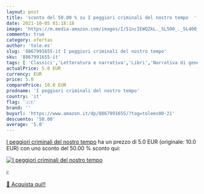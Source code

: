 ```yaml
---
layout: post
title: 'sconto del 50.00 % su I peggiori criminali del nostro tempo  '
date: 2021-10-05 01:18:18
image: 'https://m.media-amazon.com/images/I/51ncIEWQZkL._SL500_._SL400_.jpg'
comments: true
category: ofertas
author: 'tole.es'
slug: '8867991655-it I peggiori criminali del nostro tempo'
sku: '8867991655-it'
tags: [ 'Classici','Letteratura e narrativa','Libri','Narrativa di genere','Narrativa letteraria','Racconti','Racconti e antologie', ]
actualPrice: 5.0 EUR
currency: EUR
price: 5.0
comparePrice: 10.0 EUR
prodname: 'I peggiori criminali del nostro tempo'
country: 'it'
flag: '🇮🇹'
brand: ''
buyurl: 'https://www.amazon.it/dp/8867991655/?tag=tolees00-21'
descuento: '50.00'
average: '5.0'
---
```


[I peggiori criminali del nostro tempo](https://www.amazon.it/dp/8867991655/?tag=tolees00-21) ha un prezzo di 5.0 EUR (originale: 10.0 EUR) con uno sconto del 50.00 % sconto qui:

[![I peggiori criminali del nostro tempo](https://m.media-amazon.com/images/I/51ncIEWQZkL._SL500_._SL400_.jpg)](https://www.amazon.it/dp/8867991655/?tag=tolees00-21)

ℹ️:


[🛒 Acquista qui!!](https://www.amazon.it/dp/8867991655/?tag=tolees00-21)
